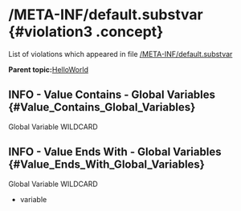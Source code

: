 # /META-INF/default.substvar {#violation3 .concept}

List of violations which appeared in file [/META-INF/default.substvar](../../../projects/HelloWorld/META-INF/default.substvar.md)

**Parent topic:**[HelloWorld](../../../qa/projects/HelloWorld.md)

## INFO - Value Contains - Global Variables {#Value_Contains_Global_Variables}

Global Variable WILDCARD

## INFO - Value Ends With - Global Variables {#Value_Ends_With_Global_Variables}

Global Variable WILDCARD

-   variable

